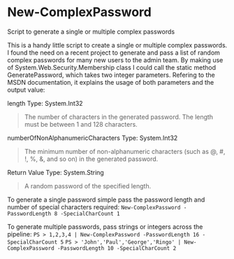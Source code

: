# New-ComplexPassword
Script to generate a single or multiple complex passwords

This is a handy little script to create a single or multiple complex passwords. 
I found the need on a recent project to generate and pass a list of random complex passwords for many new users
to the admin team. 
 By making use of System.Web.Security.Membership class I could call the static method GeneratePassword, which takes two
integer parameters. Refering to the MSDN documentation, it explains the usage of both parameters and the output value:


length
Type: System.Int32
> The number of characters in the generated password. The length must be between 1 and 128 characters. 

numberOfNonAlphanumericCharacters
Type: System.Int32
> The minimum number of non-alphanumeric characters (such as @, #, !, %, &, and so on) in the generated password. 

Return Value
Type: System.String 
> A random password of the specified length.

To generate a single password simple pass the password length and number of special characters required:
```New-ComplexPassword -PasswordLength 8 -SpecialCharCount 1```

To generate multiple passwords, pass strings or integers across the pipeline:
```PS > 1,2,3,4 | New-ComplexPassword -PasswordLength 16 -SpecialCharCount 5```
```PS > 'John','Paul','George','Ringo' | New-ComplexPassword -PasswordLength 10 -SpecialCharCount 2```
